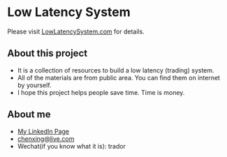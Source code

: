 # Low Latency System

Please visit [LowLatencySystem.com](https://lowlatencysystem.com) for details. 

## About this project
- It is a collection of resources to build a low latency (trading) system.
- All of the materials are from public area. You can find them on internet by yourself. 
- I hope this project helps people save time. Time is money. 

## About me
- [My LinkedIn Page](https://www.linkedin.com/in/masterchen/)
- [chenxing@live.com](mailto:chenxing@live.com)
- Wechat(if you know what it is): trador
